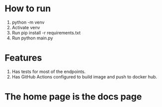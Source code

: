 # How to run
  1) python -m venv <any name>
  2) Activate venv
  3) Run pip install -r requirements.txt
  4) Run python main.py
     
# Features
  1) Has tests for most of the endpoints.
  2) Has GitHub Actions configured to build image and push to docker hub.

# The home page is the docs page


